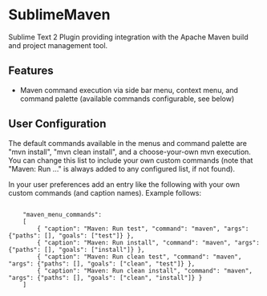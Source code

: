 # SublimeMaven

Sublime Text 2 Plugin providing integration with the Apache Maven build and project management tool.

## Features

- Maven command execution via side bar menu, context menu, and command palette (available commands configurable, see below)


## User Configuration

The default commands available in the menus and command palette are "mvn install", "mvn clean install", and a choose-your-own mvn execution.
You can change this list to include your own custom commands (note that "Maven: Run ..." is always added to any configured list, if not found).

In your user preferences add an entry like the following with your own custom commands (and caption names).  Example follows:

<pre><code>
	"maven_menu_commands":
	[
        { "caption": "Maven: Run test", "command": "maven", "args": {"paths": [], "goals": ["test"]} },
        { "caption": "Maven: Run install", "command": "maven", "args": {"paths": [], "goals": ["install"]} },
        { "caption": "Maven: Run clean test", "command": "maven", "args": {"paths": [], "goals": ["clean", "test"]} },
        { "caption": "Maven: Run clean install", "command": "maven", "args": {"paths": [], "goals": ["clean", "install"]} }
	]
</code></pre>